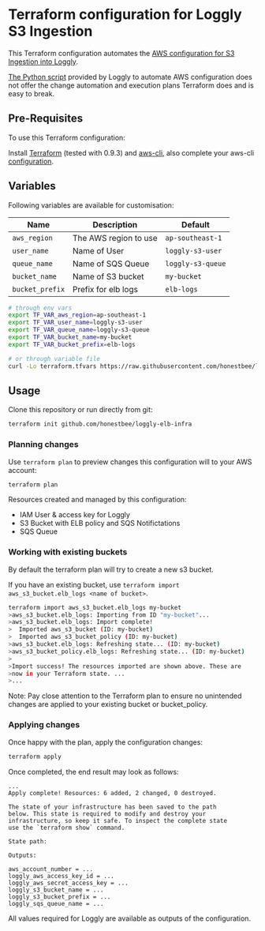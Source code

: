 # Terraform configuration for Loggly S3 Ingestion

This Terraform configuration automates the [AWS configuration for S3 Ingestion into Loggly](https://www.loggly.com/docs/s3-ingestion-manual/).

[The Python script](https://www.loggly.com/docs/s3-ingestion-auto) provided by Loggly to automate AWS configuration does not offer the change automation and execution plans Terraform does and is easy to break.

## Pre-Requisites

To use this Terraform configuration:

Install [Terraform](https://www.terraform.io/downloads.html) (tested with 0.9.3) and [aws-cli](http://docs.aws.amazon.com/cli/latest/userguide/installing.html), also complete your aws-cli [configuration](http://docs.aws.amazon.com/cli/latest/userguide/cli-chap-getting-started.html).

## Variables

Following variables are available for customisation:

| Name            | Description                         | Default           |
| --------------- | ----------------------------------- | ----------------- |
| `aws_region`    | The AWS region to use               | `ap-southeast-1`  |
| `user_name`     | Name of User                        | `loggly-s3-user`  |
| `queue_name`    | Name of SQS Queue                   | `loggly-s3-queue` |
| `bucket_name`   | Name of S3 bucket                   | `my-bucket`       |
| `bucket_prefix` | Prefix for elb logs                 | `elb-logs`        |

```bash
# through env vars
export TF_VAR_aws_region=ap-southeast-1
export TF_VAR_user_name=loggly-s3-user
export TF_VAR_queue_name=loggly-s3-queue
export TF_VAR_bucket_name=my-bucket
export TF_VAR_bucket_prefix=elb-logs

# or through variable file
curl -Lo terraform.tfvars https://raw.githubusercontent.com/honestbee/loggly-elb-infra/master/terraform.tfvars.example
```

## Usage

Clone this repository or run directly from git:

```bash
terraform init github.com/honestbee/loggly-elb-infra
```

### Planning changes

Use `terraform plan` to preview changes this configuration will to your AWS account:

```bash
terraform plan
```

Resources created and managed by this configuration:

- IAM User & access key for Loggly
- S3 Bucket with ELB policy and SQS Notifictations
- SQS Queue

### Working with existing buckets

By default the terraform plan will try to create a new s3 bucket.

If you have an existing bucket, use `terraform import aws_s3_bucket.elb_logs <name of bucket>`.

```bash
terraform import aws_s3_bucket.elb_logs my-bucket
>aws_s3_bucket.elb_logs: Importing from ID "my-bucket"...
>aws_s3_bucket.elb_logs: Import complete!
>  Imported aws_s3_bucket (ID: my-bucket)
>  Imported aws_s3_bucket_policy (ID: my-bucket)
>aws_s3_bucket.elb_logs: Refreshing state... (ID: my-bucket)
>aws_s3_bucket_policy.elb_logs: Refreshing state... (ID: my-bucket)
>
>Import success! The resources imported are shown above. These are
>now in your Terraform state. ...
>...
```

Note: Pay close attention to the Terraform plan to ensure no unintended changes are applied to your existing bucket or bucket_policy.

### Applying changes

Once happy with the plan, apply the configuration changes:

```bash
terraform apply
```

Once completed, the end result may look as follows:

```
...
Apply complete! Resources: 6 added, 2 changed, 0 destroyed.

The state of your infrastructure has been saved to the path
below. This state is required to modify and destroy your
infrastructure, so keep it safe. To inspect the complete state
use the `terraform show` command.

State path:

Outputs:

aws_account_number = ...
loggly_aws_access_key_id = ...
loggly_aws_secret_access_key = ...
loggly_s3_bucket_name = ...
loggly_s3_bucket_prefix = ...
loggly_sqs_queue_name = ...
```

All values required for Loggly are available as outputs of the configuration.

